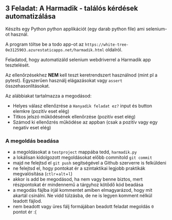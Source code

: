 ## 3 Feladat: A Harmadik - találós kérdések automatizálása

Készíts egy Python python applikációt (egy darab python file) ami selenium-ot használ. 

A program töltse be a todo app-ot az `https://white-tree-0e3125903.azurestaticapps.net/harmadik.html` oldalról.

Feladatod, hogy automatizáld selenium webdriverrel a Harmadik app tesztelését.

Az ellenőrzésekhez __NEM__ kell teszt keretrendszert használnod (mint pl a pytest).
Egyszerűen használj elágazásokat vagy `assert` összehasonlításokat.

Az alábbiakat tartalmazza a megodásod:
* Helyes válasz ellenőzrése a `Hanyadik feladat ez?` input és button elemkre (pozitív eset elég)
* Titkos jelszó működésének ellenőrzése (pozitív eset elég)
* Számod ki ellenőzrés működése az appban (csak a pozitív vagy egy negatív eset elég)

### A megoldás beadása
* a megoldásokat a `testproject` mappába tedd, `harmadik.py`
* a lokálisan kidolgozott megoldásokat előbb commitold `git commit`
* majd ne felejtsd el `git push` segítségével a Github szerverre is felküldeni
* ne felejtsd el, hogy pontokat ér a szintaktikai legjobb praktikák megvalósítása (`ctlr`+`alt`+`l`)
* akkor is add be megodásod, ha nem vagy benne biztos, mert részpontokat ér mindennemű a tárgyhoz kötődő kód beadása
* a megodás fájlba írjál kommentet amiben elmagyarázod, hogy mit akartál csinálni. Ne vidd túlzásba, de ne is legyen komment nélkül leadott fájlod.
* nem beadott vagy üres fálj formájában beadott feladat megoldás `0` pontot ér :(